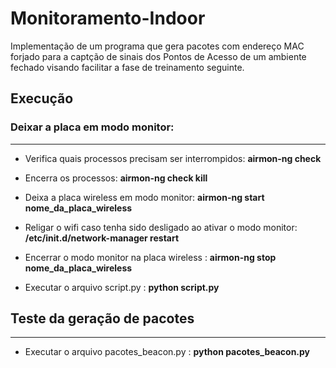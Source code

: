 # Monitoramento-Indoor

Implementação de um programa que gera pacotes com endereço MAC forjado para a captção de sinais dos Pontos de Acesso de um ambiente fechado visando facilitar a fase de treinamento seguinte.


## Execução 

### Deixar a placa em modo monitor: 
---

* Verifica quais processos precisam ser interrompidos: **airmon-ng check**
* Encerra os processos:  **airmon-ng check kill**
* Deixa a placa wireless em modo monitor: **airmon-ng start nome_da_placa_wireless**
* Religar o wifi caso tenha sido desligado ao ativar o modo monitor:  **/etc/init.d/network-manager restart**
* Encerrar o modo monitor na placa wireless : **airmon-ng stop nome_da_placa_wireless**


* Executar o arquivo script.py : **python script.py**


## Teste da geração de pacotes
------

* Executar o arquivo pacotes_beacon.py : **python pacotes_beacon.py**
